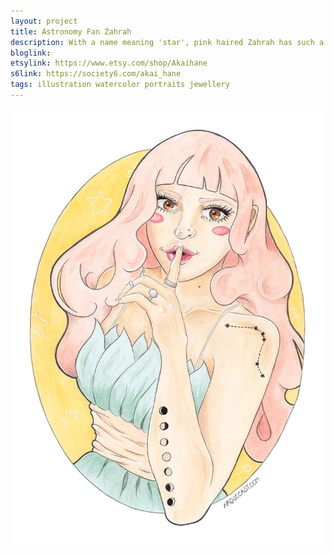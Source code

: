 ```yaml
---
layout: project
title: Astronomy Fan Zahrah
description: With a name meaning 'star', pink haired Zahrah has such a love for astronomy that she has had constellations and the phases of the moon tattooed onto her skin. As well as releasing this illustration as a print, I have also turned it into a piece of wooden jewellery.
bloglink: 
etsylink: https://www.etsy.com/shop/Akaihane
s6link: https://society6.com/akai_hane
tags: illustration watercolor portraits jewellery
---
```


![A portrait illustration of Zahrah, a pink haired girl with astronomy related tatoos](/assets/folio/portraits/portrait-illustration-zahrah.jpg "A portrait illustration of Zahrah, a pink haired girl with astronomy related tatoos")